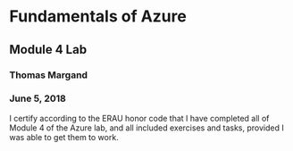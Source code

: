 # Fundamentals of Azure
## Module 4 Lab
### Thomas Margand
### June 5, 2018


I certify according to the ERAU honor code that I have completed all of Module 4 of the Azure lab,
and all included exercises and tasks, provided I was able to get them to work.
